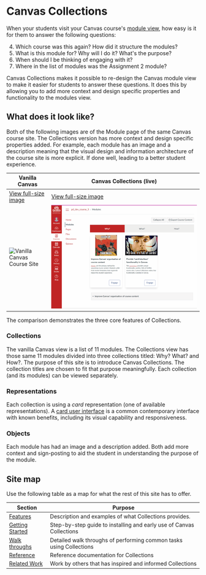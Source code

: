 # Canvas Collections


When your students visit your Canvas course's [module view](https://community.canvaslms.com/t5/Student-Guide/How-do-I-view-Modules-as-a-student/ta-p/433), how easy is it for them to answer the following questions:

4. Which course was this again? How did it structure the modules?
1. What is this module for? Why will I do it? What's the purpose?
2. When should I be thinking of engaging with it?
3. Where in the list of modules was the Assignment 2 module?

Canvas Collections makes it possible to re-design the Canvas module view to make it easier for students to answer these questions. It does this by allowing you to add more context and design specific properties and functionality to the modules view. 

## What does it look like?

Both of the following images are of the Module page of the same Canvas course site. The Collections version has more context and design specific properties added. For example, each module has an image and a description meaning that the visual design and information architecture of the course site is more explicit. If done well, leading to a better student experience.

| Vanilla Canvas | Canvas Collections (live) |
| -------------- | ------------------ |
| [View full-size image](assets/vanillaModules.gif) | [View full-size image](assets/withCanvasCollections.gif) |
| ![Vanilla Canvas Course Site](assets/vanillaModules.gif) | ![Same site with Canvas Collections](assets/withCanvasCollections.gif) |

The comparison demonstrates the three core features of Collections.

### Collections

The vanilla Canvas view is a list of 11 modules. The Collections view has those same 11 modules divided into three collections titled: Why? What? and How?. The purpose of this site is to introduce Canvas Collections. The collection titles are chosen to fit that purpose meaningfully. Each collection (and its modules) can be viewed separately. 

### Representations 

Each collection is using a _card_ representation (one of available representations). A [card user interface](https://www.nngroup.com/articles/cards-component/) is a common contemporary interface with known benefits, including its visual capability and responsiveness. 

### Objects 

Each module has had an image and a description added. Both add more context and sign-posting to aid the student in understanding the purpose of the module.

## Site map

Use the following table as a map for what the rest of this site has to offer.

| Section | Purpose |
| --- | --- |
| [Features](features.md) | Description and examples of what Collections provides. |
| [Getting Started](getting-started/index.md) | Step-by-step guide to installing and early use of Canvas Collections |
| [Walk throughs](walk-throughs/index.md) | Detailed walk throughs of performing common tasks using  Collections |
| [Reference](reference/index.md) | Reference documentation for Collections |
| [Related Work](related-work.md) | Work by others that has inspired and informed Collections |

